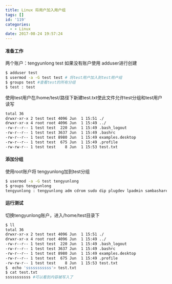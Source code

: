 ```yaml
---
title: Linux 将用户加入用户组
tags: []
id: '119'
categories:
  - - Linux
date: 2017-08-24 19:57:24
---
```


#### 准备工作

两个账户：tengyunlong test 如果没有账户使用 adduser进行创建

```bash
$ adduser test
$ usermod -a -G test test # 将test用户加入到test用户组
$ groups test #查看test的所有分组
$ test : test 
```
<!-- more -->

使用test用户在/home/test/路径下新建test.txt使此文件允许test分组和test用户读写

```bash
total 36
drwxr-xr-x 2 test test 4096 Jun  1 15:51 ./
drwxr-xr-x 4 root root 4096 Jun  1 15:49 ../
-rw-r--r-- 1 test test  220 Jun  1 15:49 .bash_logout
-rw-r--r-- 1 test test 3637 Jun  1 15:49 .bashrc
-rw-r--r-- 1 test test 8980 Jun  1 15:49 examples.desktop
-rw-r--r-- 1 test test  675 Jun  1 15:49 .profile
-rw-rw-r-- 1 test test    8 Jun  1 15:53 test.txt
```

#### 添加分组

使用root账户将 tengyunlong加到test分组

```bash
$ usermod -a -G test tengyunlong
$ groups tengyunlong
tengyunlong : tengyunlong adm cdrom sudo dip plugdev lpadmin sambashare test #可以看到tengyunlong加到test分组了
```

#### 运行测试

切换tengyunlong账户，进入/home/test目录下

```bash
$ ll
total 36
drwxr-xr-x 2 test test 4096 Jun  1 15:51 ./
drwxr-xr-x 4 root root 4096 Jun  1 15:49 ../
-rw-r--r-- 1 test test  220 Jun  1 15:49 .bash_logout
-rw-r--r-- 1 test test 3637 Jun  1 15:49 .bashrc
-rw-r--r-- 1 test test 8980 Jun  1 15:49 examples.desktop
-rw-r--r-- 1 test test  675 Jun  1 15:49 .profile
-rw-rw-r-- 1 test test    8 Jun  1 15:53 test.txt
$  echo 'sssssssssss'> test.txt
$ cat test.txt 
sssssssssss #可以看到内容被写入了
```